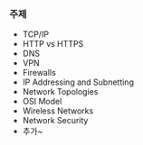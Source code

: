 ### 주제

- TCP/IP
- HTTP vs HTTPS
- DNS
- VPN
- Firewalls
- IP Addressing and Subnetting
- Network Topologies
- OSI Model
- Wireless Networks
- Network Security
- 추가~
